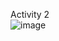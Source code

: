 Activity 2  
![image](https://github.com/xieruoyi/ECE444-F2023-Lab1/assets/105222584/aaa63f0b-316d-4420-b2b6-f9189f8ead03)
